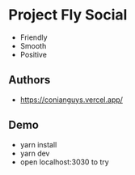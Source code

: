 
# Project Fly Social
- Friendly
- Smooth
- Positive



## Authors

- https://conianguys.vercel.app/


## Demo
- yarn install
- yarn dev
- open localhost:3030 to try
